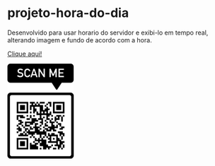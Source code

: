 # projeto-hora-do-dia
 Desenvolvido para usar horario do servidor e exibi-lo em tempo real, alterando imagem e fundo de acordo com a hora.
 <p><a href="https://edmilsondmx.github.io/projeto-hora-do-dia/" target="_blank">Clique aqui!</a></p>
 <p><img src="imagens/frame (1).png" width="150px" alt="qrcode"></p>

